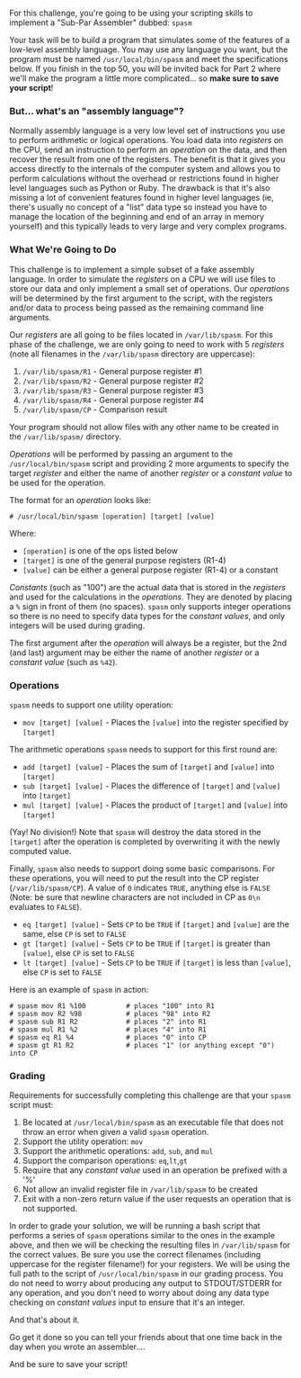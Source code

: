 For this challenge, you're going to be using your scripting skills to implement a "Sub-Par Assembler" dubbed: `spasm`

Your task will be to build a program that simulates some of the features of a low-level assembly language.  You may use any language you want, but the program must be named `/usr/local/bin/spasm` and meet the specifications below.  If you finish in the top 50, you will be invited back for Part 2 where we'll make the program a little more complicated... so **make sure to save your script**!

### But... what's an "assembly language"?

Normally assembly language is a very low level set of instructions you use to perform arithmetic or logical operations.  You load data into *registers* on the CPU, send an instruction to perform an *operation* on the data, and then recover the result from one of the registers.  The benefit is that it gives you access directly to the internals of the computer system and allows you to perform calculations without the overhead or restrictions found in higher level languages such as Python or Ruby.  The drawback is that it's also missing a lot of convenient features found in higher level languages (ie, there's usually no concept of a "list" data type so instead you have to manage the location of the beginning and end of an array in memory yourself) and this typically leads to very large and very complex programs.

### What We're Going to Do

This challenge is to implement a simple subset of a fake assembly language.  In order to simulate the *registers* on a CPU we will use files to store our data and only implement a small set of operations.  Our *operations* will be determined by the first argument to the script, with the registers and/or data to process being passed as the remaining command line arguments.

Our *registers* are all going to be files located in `/var/lib/spasm`.  For this phase of the challenge, we are only going to need to work with 5 *registers* (note all filenames in the `/var/lib/spasm` directory are uppercase):

   1. `/var/lib/spasm/R1` - General purpose register #1
   1. `/var/lib/spasm/R2` - General purpose register #2
   1. `/var/lib/spasm/R3` - General purpose register #3
   1. `/var/lib/spasm/R4` - General purpose register #4
   1. `/var/lib/spasm/CP` - Comparison result

Your program should not allow files with any other name to be created in the `/var/lib/spasm/` directory.

*Operations* will be performed by passing an argument to the `/usr/local/bin/spasm` script and providing 2 more arguments to specify the target *register*  and either the name of another *register* or a *constant value* to be used for the operation.

 The format for an *operation* looks like:

```
# /usr/local/bin/spasm [operation] [target] [value]
```

Where:

 * `[operation]` is one of the ops listed below
 * `[target]` is one of the general purpose registers (R1-4)
 * `[value]` can be either a general purpose register (R1-4) or a constant

*Constants* (such as "100") are the actual data that is stored in the *registers* and used for the calculations in the *operations*.  They are denoted by placing a `%` sign in front of them (no spaces).  `spasm` only supports integer operations so there is no need to specify data types for the *constant values*, and only integers will be used during grading.

The first argument after the *operation* will always be a register, but the 2nd (and last) argument may be either the name of another *register* or a *constant value* (such as `%42`).

###  Operations

`spasm`  needs to support one utility operation:

 * `mov [target] [value]` - Places the `[value]` into the register specified by `[target]`

The arithmetic operations `spasm` needs to support for this first round are:

 * `add [target] [value]` - Places the sum of `[target]` and `[value]` into `[target]`
 * `sub [target] [value]` - Places the difference of `[target]` and `[value]` into `[target]`
 * `mul [target] [value]` - Places the product of `[target]` and `[value]` into `[target]`

(Yay!  No division!)  Note that `spasm` will destroy the data stored in the `[target]` after the operation is completed by overwriting it with the newly computed value.

Finally, `spasm` also needs to support doing some basic comparisons.  For these operations, you will need to put the result into the CP register (`/var/lib/spasm/CP`).  A value of `0` indicates `TRUE`, anything else is `FALSE` (Note: be sure that newline characters are not included in CP as `0\n` evaluates to `FALSE`).

 * `eq [target] [value]` - Sets `CP` to be `TRUE` if `[target]` and `[value]` are the same, else `CP` is set to `FALSE`
 * `gt [target] [value]` - Sets `CP` to be `TRUE` if `[target]` is greater than `[value]`, else `CP` is set to `FALSE`
 * `lt [target] [value]` - Sets `CP` to be `TRUE` if `[target]` is less than `[value]`, else `CP` is set to `FALSE`

Here is an example of `spasm` in action:

```
# spasm mov R1 %100          # places "100" into R1
# spasm mov R2 %98           # places "98" into R2
# spasm sub R1 R2            # places "2" into R1
# spasm mul R1 %2            # places "4" into R1
# spasm eq R1 %4             # places "0" into CP
# spasm gt R1 R2             # places "1" (or anything except "0") into CP
```

### Grading

Requirements for successfully completing this challenge are that your `spasm` script must:

1.  Be located at `/usr/local/bin/spasm` as an executable file that does not throw an error when given a valid `spasm` operation.
1. Support the utility operation: `mov`
1. Support the arithmetic operations: `add`, `sub`, and `mul`
1. Support the comparison operations: `eq`,`lt`,`gt`
1. Require that any *constant value* used in an operation be prefixed with a '%'
1. Not allow an invalid register file in `/var/lib/spasm` to be created
1. Exit with a non-zero return value if the user requests an operation that is not supported.

In order to grade your solution, we will be running a bash script that performs a series of `spasm` operations similar to the ones in the example above, and then we will be checking the resulting files in `/var/lib/spasm` for the correct values.  Be sure you use the correct filenames (including uppercase for the register filename!) for your registers.  We will be using the full path to the script of `/usr/local/bin/spasm` in our grading process.  You do not need to worry about producing any output to STDOUT/STDERR for any operation, and you don't need to worry about doing any data type checking on *constant values* input to ensure that it's an integer.

And that's about it.

Go get it done so you can tell your friends about that one time back in the day when you wrote an assembler....

And be sure to save your script!
